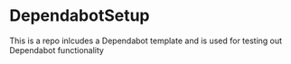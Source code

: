 # DependabotSetup
This is a repo inlcudes a Dependabot template and is used for testing out Dependabot functionality
